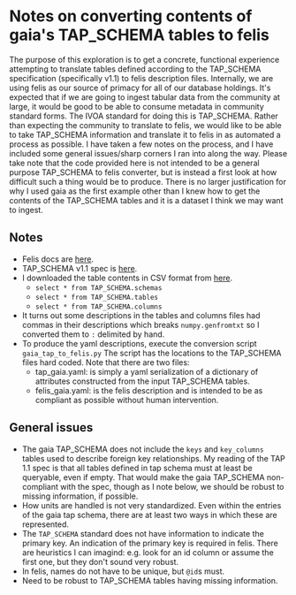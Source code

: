 # Notes on converting contents of gaia's TAP_SCHEMA tables to felis
The purpose of this exploration is to get a concrete, functional experience attempting to translate tables defined according to the TAP_SCHEMA specification (specifically v1.1) to felis description files.
Internally, we are using felis as our source of primacy for all of our database holdings.
It's expected that if we are going to ingest tabular data from the community at large, it would be good to be able to consume metadata in community standard forms.
The IVOA standard for doing this is TAP_SCHEMA.
Rather than expecting the community to translate to felis, we would like to be able to take TAP_SCHEMA information and translate it to felis in as automated a process as possible.
I have taken a few notes on the process, and I have included some general issues/sharp corners I ran into along the way.
Please take note that the code provided here is not intended to be a general purpose TAP_SCHEMA to felis
converter, but is instead a first look at how difficult such a thing would be to produce.
There is no larger justification for why I used gaia as the first example other than I knew how to get the contents of the TAP_SCHEMA tables and it is a dataset I think we may want to ingest.

## Notes
* Felis docs are [here](https://felis.lsst.io/).
* TAP_SCHEMA v1.1 spec is [here](http://www.ivoa.net/documents/TAP/20170830/PR-TAP-1.1-20170830.pdf).
* I downloaded the table contents in CSV format from [here](https://gaia.aip.de/query/).
  * `select * from TAP_SCHEMA.schemas`
  * `select * from TAP_SCHEMA.tables`
  * `select * from TAP_SCHEMA.columns`
* It turns out some descriptions in the tables and columns files had commas in their descriptions which breaks `numpy.genfromtxt` so I converted them to `:` delimited by hand.
* To produce the yaml descriptions, execute the conversion script `gaia_tap_to_felis.py`
  The script has the locations to the TAP_SCHEMA files hard coded.
  Note that there are two files:
    * tap_gaia.yaml: is simply a yaml serialization of a dictionary of attributes constructed from the input TAP_SCHEMA tables.
    * felis_gaia.yaml: is the felis description and is intended to be as compliant as possible without human intervention.

## General issues
* The gaia TAP_SCHEMA does not include the `keys` and `key_columns` tables used to describe foreign key relationships.
  My reading of the TAP 1.1 spec is that all tables defined in tap schema must at least be queryable, even if empty.
  That would make the gaia TAP_SCHEMA non-compliant with the spec, though as I note below, we should be robust to missing information, if possible.
* How units are handled is not very standardized.
  Even within the entries of the gaia tap schema, there are at least two ways in which these are represented.
* The `TAP_SCHEMA` standard does not have information to indicate the primary key.
  An indication of the primary key is required in felis.
  There are heuristics I can imagind: e.g. look for an id column or assume the first one, but they don't sound very robust.
* In felis, names do not have to be unique, but `@id`s must.
* Need to be robust to TAP_SCHEMA tables having missing information.
